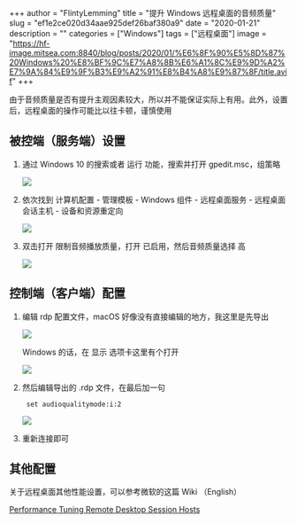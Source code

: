 +++
author = "FlintyLemming"
title = "提升 Windows 远程桌面的音频质量"
slug = "ef1e2ce020d34aae925def26baf380a9"
date = "2020-01-21"
description = ""
categories = ["Windows"]
tags = ["远程桌面"]
image = "https://hf-image.mitsea.com:8840/blog/posts/2020/01/%E6%8F%90%E5%8D%87%20Windows%20%E8%BF%9C%E7%A8%8B%E6%A1%8C%E9%9D%A2%E7%9A%84%E9%9F%B3%E9%A2%91%E8%B4%A8%E9%87%8F/title.avif"
+++

由于音频质量是否有提升主观因素较大，所以并不能保证实际上有用。此外，设置后，远程桌面的操作可能比以往卡顿，谨慎使用

## 被控端（服务端）设置

1. 通过 Windows 10 的搜索或者 运行 功能，搜索并打开 gpedit.msc，组策略

    ![](https://hf-image.mitsea.com:8840/blog/posts/2020/01/%E6%8F%90%E5%8D%87%20Windows%20%E8%BF%9C%E7%A8%8B%E6%A1%8C%E9%9D%A2%E7%9A%84%E9%9F%B3%E9%A2%91%E8%B4%A8%E9%87%8F/1.avif)

2. 依次找到 计算机配置 - 管理模板 - Windows 组件 - 远程桌面服务 - 远程桌面会话主机 - 设备和资源重定向

    ![](https://hf-image.mitsea.com:8840/blog/posts/2020/01/%E6%8F%90%E5%8D%87%20Windows%20%E8%BF%9C%E7%A8%8B%E6%A1%8C%E9%9D%A2%E7%9A%84%E9%9F%B3%E9%A2%91%E8%B4%A8%E9%87%8F/2.avif)

3. 双击打开 限制音频播放质量，打开 已启用，然后音频质量选择 高

    ![](https://hf-image.mitsea.com:8840/blog/posts/2020/01/%E6%8F%90%E5%8D%87%20Windows%20%E8%BF%9C%E7%A8%8B%E6%A1%8C%E9%9D%A2%E7%9A%84%E9%9F%B3%E9%A2%91%E8%B4%A8%E9%87%8F/3.avif)

## 控制端（客户端）配置

1. 编辑 rdp 配置文件，macOS 好像没有直接编辑的地方，我这里是先导出

    ![](https://hf-image.mitsea.com:8840/blog/posts/2020/01/%E6%8F%90%E5%8D%87%20Windows%20%E8%BF%9C%E7%A8%8B%E6%A1%8C%E9%9D%A2%E7%9A%84%E9%9F%B3%E9%A2%91%E8%B4%A8%E9%87%8F/4.avif)

    Windows 的话，在 显示 选项卡这里有个打开

    ![](https://hf-image.mitsea.com:8840/blog/posts/2020/01/%E6%8F%90%E5%8D%87%20Windows%20%E8%BF%9C%E7%A8%8B%E6%A1%8C%E9%9D%A2%E7%9A%84%E9%9F%B3%E9%A2%91%E8%B4%A8%E9%87%8F/5.avif)

2. 然后编辑导出的 .rdp 文件，在最后加一句

        set audioqualitymode:i:2

    ![](https://hf-image.mitsea.com:8840/blog/posts/2020/01/%E6%8F%90%E5%8D%87%20Windows%20%E8%BF%9C%E7%A8%8B%E6%A1%8C%E9%9D%A2%E7%9A%84%E9%9F%B3%E9%A2%91%E8%B4%A8%E9%87%8F/6.avif)

3. 重新连接即可

## 其他配置

关于远程桌面其他性能设置，可以参考微软的这篇 Wiki （English）

[Performance Tuning Remote Desktop Session Hosts](https://docs.microsoft.com/en-us/windows-server/administration/performance-tuning/role/remote-desktop/session-hosts)